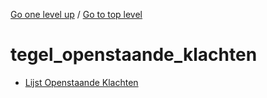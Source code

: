 <!-- generated by markdown-notes-tree -->

<!-- upward navigation links generated by markdown-notes-tree start here -->

[Go one level up](../SUMMARY.md) / [Go to top level](../../../../SUMMARY.md)

<!-- upward navigation links generated by markdown-notes-tree end here -->

# tegel_openstaande_klachten

<!-- optional markdown-notes-tree directory description starts here -->

<!-- optional markdown-notes-tree directory description ends here -->

- [Lijst Openstaande Klachten](lijst_openstaande_klachten.md)
